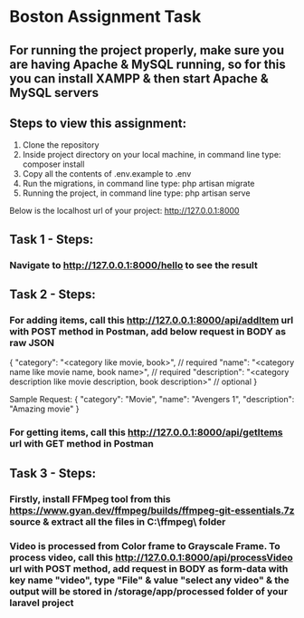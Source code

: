 # Boston Assignment Task

## For running the project properly, make sure you are having Apache & MySQL running, so for this you can install XAMPP & then start Apache & MySQL servers

## Steps to view this assignment:
1) Clone the repository
2) Inside project directory on your local machine, in command line type:
composer install
3) Copy all the contents of .env.example to .env
4) Run the migrations, in command line type:
php artisan migrate
3) Running the project, in command line type:
php artisan serve

Below is the localhost url of your project:
http://127.0.0.1:8000


## Task 1 - Steps:
### Navigate to http://127.0.0.1:8000/hello to see the result

## Task 2 - Steps:
### For adding items, call this http://127.0.0.1:8000/api/addItem url with POST method in Postman, add below request in BODY as raw JSON
{
    "category": "<category like movie, book>", // required
    "name": "<category name like movie name, book name>", // required
    "description": "<category description like movie description, book description>" // optional
}

Sample Request:
{
    "category": "Movie",
    "name": "Avengers 1",
    "description": "Amazing movie"
}
### For getting items, call this http://127.0.0.1:8000/api/getItems url with GET method in Postman

## Task 3 - Steps:
### Firstly, install FFMpeg tool from this https://www.gyan.dev/ffmpeg/builds/ffmpeg-git-essentials.7z source & extract all the files in C:\ffmpeg\ folder
### Video is processed from Color frame to Grayscale Frame. To process video, call this http://127.0.0.1:8000/api/processVideo url with POST method, add request in BODY as form-data with key name "video", type "File" & value "select any video" & the output will be stored in /storage/app/processed folder of your laravel project
